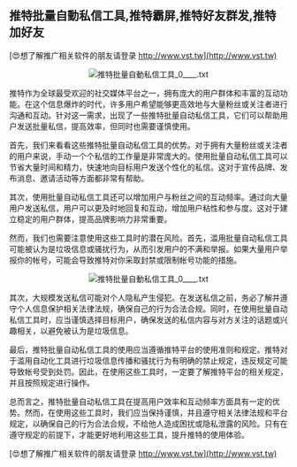## **推特批量自動私信工具,推特霸屏,推特好友群发,推特加好友**

[😍想了解推广相关软件的朋友请登录 http://www.vst.tw](http://www.vst.tw)

 <center><img src="https://vst.tw/MP4/tuiguang/png/0.png" alt="推特批量自動私信工具_0____.txt"></center>

推特作为全球最受欢迎的社交媒体平台之一，拥有庞大的用户群体和丰富的互动功能。在这个信息爆炸的时代，许多用户希望能够更高效地与大量粉丝或关注者进行沟通和互动。针对这一需求，出现了一些推特批量自动私信工具，它们可以帮助用户发送批量私信，提高效率，但同时也需要谨慎使用。

首先，我们来看看这些推特批量自动私信工具的优势。对于拥有大量粉丝或关注者的用户来说，手动一个个私信的工作量是非常庞大的。使用批量自动私信工具可以节省大量时间和精力，快速地向目标用户发送个性化的私信。这对于宣传品牌、发布消息、邀请活动等方面都非常有帮助。

其次，使用批量自动私信工具还可以增加用户与粉丝之间的互动频率。通过向大量用户发送私信，用户可以更及时地回复和互动，增加用户粘性和参与度。这对于建立稳定的用户群体，提高品牌影响力非常重要。

然而，我们也需要注意使用这些工具时的潜在风险。首先，滥用批量自动私信工具可能被认为是垃圾信息或骚扰行为，从而引发用户的不满和举报。如果大量用户举报你的帐号，可能会导致推特对你采取封禁或限制帐号功能的措施。

 <center><img src="https://vst.tw/MP4/tuiguang/png/5.png" alt="推特批量自動私信工具_0____.txt"></center>

其次，大规模发送私信可能对个人隐私产生侵犯。在发送私信之前，务必了解并遵守个人信息保护相关法律法规，确保自己的行为合法合规。同时，在使用批量自动私信工具时，应当谨慎选择目标用户，确保发送的私信内容与对方关注的话题或兴趣相关，以避免被认为是垃圾信息。

最后，推特批量自动私信工具的使用应当遵循推特平台的使用准则和规定。推特对于滥用自动化工具进行垃圾信息传播和骚扰行为有明确的禁止规定，违反规定可能导致帐号受到处罚。因此，在使用这些工具时，一定要了解推特平台的相关规定，并且按照规定进行操作。

总而言之，推特批量自动私信工具在提高用户效率和互动频率方面具有一定的优势。然而，在使用这些工具时，我们应当保持谨慎，并且遵守相关法律法规和平台规定，以确保自己的行为合法合规，不给他人造成困扰或隐私泄露的风险。只有在遵守规定的前提下，才能更好地利用这些工具，提升推特的使用体验。

[😍想了解推广相关软件的朋友请登录 http://www.vst.tw](http://www.vst.tw)



